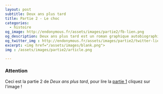 ```yaml
---
layout: post
subtitle: Deux ans plus tard
title: Partie 2 - Le choc
categories:
  - histoire
og_image: http://endonymous.fr/assets/images/partie2/fb-lien.png
og_description: Deux ans plus tard est un roman graphique autobiographique sur l'endométriose.
og_twitter_img : http://endonymous.fr/assets/images/partie2/twitter-lien.png
excerpt: <img href="/assets/images/blank.png">
img : /assets/images/partie2/article.png

---
```


<h3>Attention</h3>
<div><p>Ceci est la partie 2 de <em>Deux ans plus tard</em>, pour lire la <a href="http://endonymous.fr/histoire/2018/03/22/partie-1-le-deni.html" class="link">partie 1</a> cliquez sur l'image !</p>
<a href="https://endonymous.fr/histoire/2018/03/22/partie-1-le-deni.html"><img src="/assets/images/partie1/fb-lien.png" class="center" alt=""></a>
<img src="/assets/images/partie2/02- (1).png" alt="">
<img src="/assets/images/partie2/02- (2).png" alt="">
<img src="/assets/images/partie2/02- (3).png" alt="">
<img src="/assets/images/partie2/02- (4).png" alt="">
<img src="/assets/images/partie2/02- (5).png" alt="">
<img src="/assets/images/partie2/02- (6).png" alt="">
<img src="/assets/images/partie2/02- (7).png" alt="">
<img src="/assets/images/partie2/02- (8).png" alt="">
<img src="/assets/images/partie2/02- (9).png" alt="">
<img src="/assets/images/partie2/02- (10).png" alt="">
<img src="/assets/images/partie2/02- (11).png" alt="">
<img src="/assets/images/partie2/02- (12).png" alt=""></div>
